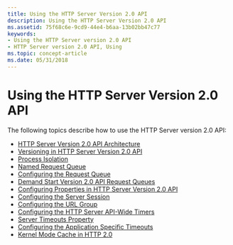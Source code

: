 ```yaml
---
title: Using the HTTP Server Version 2.0 API
description: Using the HTTP Server Version 2.0 API
ms.assetid: 75f68c6e-9cd9-44e4-b6aa-13b02bb47c77
keywords:
- Using the HTTP Server version 2.0 API
- HTTP Server version 2.0 API, Using
ms.topic: concept-article
ms.date: 05/31/2018
---
```


# Using the HTTP Server Version 2.0 API

The following topics describe how to use the HTTP Server version 2.0 API:

-   [HTTP Server Version 2.0 API Architecture](http-version-2-0-architecture.md)
-   [Versioning in HTTP Server Version 2.0 API](versioning-in-http-2-0.md)
-   [Process Isolation](process-isolation.md)
-   [Named Request Queue](named-request-queue.md)
-   [Configuring the Request Queue](configuring-the-request-queue.md)
-   [Demand Start Version 2.0 API Request Queues](demand-start-on-version-2-0-request-queues.md)
-   [Configuring Properties in HTTP Server Version 2.0 API](configuring-properties-in-http-version-2-0.md)
-   [Configuring the Server Session](configuring-the-server-session.md)
-   [Configuring the URL Group](configuring-the-url-group.md)
-   [Configuring the HTTP Server API-Wide Timers](configuring-the-http-server-api-wide-timers.md)
-   [Server Timeouts Property](server-timeouts-property.md)
-   [Configuring the Application Specific Timeouts](configuring-the-application-specific-timeouts.md)
-   [Kernel Mode Cache in HTTP 2.0](kernel-mode-cache-in-http-2-0.md)

 

 




